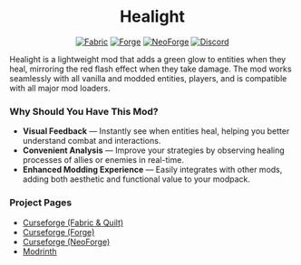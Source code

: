 # <center>Healight</center>

<center>
<a href="https://www.curseforge.com/minecraft/mc-mods/healight-fabric" rel="nofollow"><img alt="Fabric" src="https://img.shields.io/badge/Fabric-215b3c?style=for-the-badge"></a> <a href="https://www.curseforge.com/minecraft/mc-mods/healight-forge" rel="nofollow"><img alt="Forge" src="https://img.shields.io/badge/Forge-215b3c?style=for-the-badge"></a> <a href="https://www.curseforge.com/minecraft/mc-mods/healight-neoforge" rel="nofollow"><img alt="NeoForge" src="https://img.shields.io/badge/Neo Forge-215b3c?style=for-the-badge"></a> <a href="https://discord.gg/jSHHJSUWdY" target="_blank" rel="nofollow"><img alt="Discord" src="https://img.shields.io/discord/899742852681191444?style=for-the-badge&logo=discord&logoColor=white&label= &labelColor=231C25&color=215b50"></a>
</center>

Healight is a lightweight mod that adds a green glow to entities when they heal, mirroring the red flash effect when they take damage. The mod works seamlessly with all vanilla and modded entities, players, and is compatible with all major mod loaders.

### Why Should You Have This Mod?
- **Visual Feedback** — Instantly see when entities heal, helping you better understand combat and interactions.
- **Convenient Analysis** — Improve your strategies by observing healing processes of allies or enemies in real-time.
- **Enhanced Modding Experience** — Easily integrates with other mods, adding both aesthetic and functional value to your modpack.

### Project Pages

- [Curseforge (Fabric & Quilt)](https://www.curseforge.com/minecraft/mc-mods/fragmentum-fabric)
- [Curseforge (Forge)](https://www.curseforge.com/minecraft/mc-mods/fragmentum-fabric)
- [Curseforge (NeoForge)](https://www.curseforge.com/minecraft/mc-mods/fragmentum-fabric)
- [Modrinth](https://modrinth.com/mod/fragmentum)
